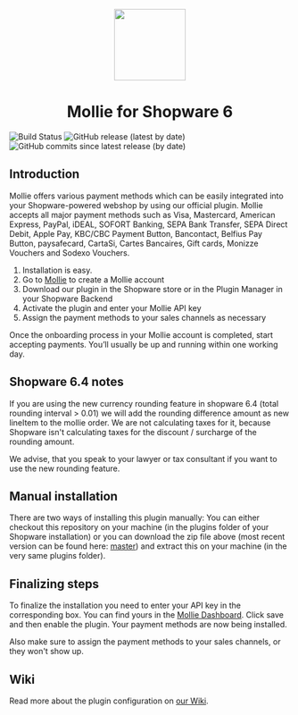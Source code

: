 <p align="center">
  <img src="https://info.mollie.com/hubfs/github/shopware/logo.png" width="128" height="128"/>
</p>
<h1 align="center">Mollie for Shopware 6</h1>


![Build Status](https://github.com/mollie/Shopware6/actions/workflows/ci_pipe.yml/badge.svg) ![GitHub release (latest by date)](https://img.shields.io/github/v/release/mollie/Shopware6) ![GitHub commits since latest release (by date)](https://img.shields.io/github/commits-since/mollie/Shopware6/latest)

## Introduction
Mollie offers various payment methods which can be easily integrated into your Shopware-powered webshop by using our official plugin. Mollie accepts all major payment methods such as Visa, Mastercard, American Express, PayPal, iDEAL, SOFORT Banking, SEPA Bank Transfer, SEPA Direct Debit, Apple Pay, KBC/CBC Payment Button, Bancontact, Belfius Pay Button, paysafecard, CartaSi, Cartes Bancaires, Gift cards, Monizze Vouchers and Sodexo Vouchers.

1.  Installation is easy.
2.  Go to  [Mollie](https://www.mollie.com/signup/)  to create a Mollie account
3.  Download our plugin in the Shopware store or in the Plugin Manager in your Shopware Backend
4.  Activate the plugin and enter your Mollie API key
5.  Assign the payment methods to your sales channels as necessary 

Once the onboarding process in your Mollie account is completed, start accepting payments. You’ll usually be up and running within one working day.

## Shopware 6.4 notes
If you are using the new currency rounding feature in shopware 6.4 (total rounding interval > 0.01) we will add the rounding difference amount as new lineItem to the mollie order. We are not calculating taxes for it, because Shopware isn't calculating taxes for the discount / surcharge of the rounding amount.

We advise, that you speak to your lawyer or tax consultant if you want to use the new rounding feature.

## Manual installation
There are two ways of installing this plugin manually: You can either checkout this repository on your machine (in the plugins folder of your Shopware installation) or you can download the zip file above (most recent version can be found here: [master](https://github.com/mollie/Shopware/archive/master.zip)) and extract this on your machine (in the very same plugins folder).

## Finalizing steps
To finalize the installation you need to enter your API key in the corresponding box. You can find yours in the [Mollie Dashboard](https://www.mollie.com/dashboard/payments). Click save and then enable the plugin. Your payment methods are now being installed.

Also make sure to assign the payment methods to your sales channels, or they won't show up.

## Wiki
Read more about the plugin configuration on [our Wiki](https://github.com/mollie/Shopware6/wiki).
